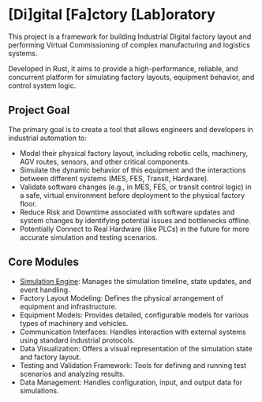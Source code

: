 # [Di]gital [Fa]ctory [Lab]oratory

This project is a framework for building Industrial Digital factory layout
and performing Virtual Commissioning of complex manufacturing and logistics systems. 

Developed in Rust, it aims to provide a high-performance, reliable, and concurrent
platform for simulating factory layouts, equipment behavior, and control system logic.

## Project Goal

The primary goal is to create a tool that allows engineers and developers in industrial automation to:

- Model their physical factory layout, including robotic cells, machinery, AGV routes, sensors, and other critical
  components.
- Simulate the dynamic behavior of this equipment and the interactions between different systems (MES, FES, Transit,
  Hardware).
- Validate software changes (e.g., in MES, FES, or transit control logic) in a safe, virtual environment before
  deployment to the physical factory floor.
- Reduce Risk and Downtime associated with software updates and system changes by identifying potential issues and
  bottlenecks offline.
- Potentially Connect to Real Hardware (like PLCs) in the future for more accurate simulation and testing scenarios.

## Core Modules

- [Simulation Engine](kernel/README.md): Manages the simulation timeline, state updates, and event handling.
- Factory Layout Modeling: Defines the physical arrangement of equipment and infrastructure.
- Equipment Models: Provides detailed, configurable models for various types of machinery and vehicles.
- Communication Interfaces: Handles interaction with external systems using standard industrial protocols.
- Data Visualization: Offers a visual representation of the simulation state and factory layout.
- Testing and Validation Framework: Tools for defining and running test scenarios and analyzing results.
- Data Management: Handles configuration, input, and output data for simulations.


